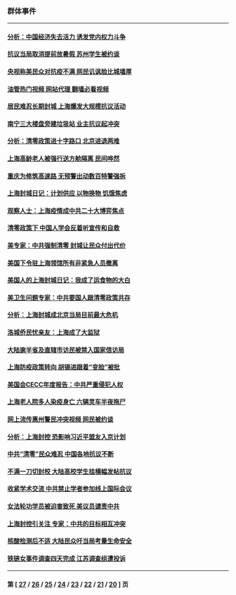 ### 群体事件
---
#### [分析：中国经济失去活力 诱发党内权力斗争](../../pages/ncid279/n13740219.md?05230845) 
#### [抗议当局取消提前放暑假 苏州学生被约谈](../../pages/ncid279/n13738981.md?05230845) 
#### [央视称美民众对抗疫不满 网民讥讽脸比城墙厚](../../pages/ncid279/n13738685.md?05230845) 
#### [油管热门视频 网站代理 翻墙必看视频](http://209.222.30.114:81/youtube.html?05230845)
#### [居民难忍长期封城 上海爆发大规模抗议活动](../../pages/ncid279/n13724894.md?05230845) 
#### [南宁三大楼盘旁建垃圾站 业主抗议起冲突](../../pages/ncid279/n13723244.md?05230845) 
#### [分析：清零政策进十字路口 北京进退两难](../../pages/ncid279/n13722760.md?05230845) 
#### [上海高龄老人被强行送方舱隔离 民间哗然](../../pages/ncid279/n13717318.md?05230845) 
#### [重庆为修筑高速路 无预警出动数百特警强拆](../../pages/ncid279/n13716893.md?05230845) 
#### [上海封城日记：计划供应 以物换物 饥饿焦虑](../../pages/ncid279/n13715646.md?05230845) 
#### [观察人士：上海疫情成中共二十大博弈焦点](../../pages/ncid279/n13713349.md?05230845) 
#### [清零政策下 中国人学会反着听宣传和自救](../../pages/ncid279/n13711002.md?05230845) 
#### [美专家：中共强制清零 封城让民众付出代价](../../pages/ncid279/n13709482.md?05230845) 
#### [美国下令驻上海领馆所有非紧急人员撤离](../../pages/ncid279/n13709373.md?05230845) 
#### [美国人的上海封城日记：我成了运食物的大白](../../pages/ncid279/n13707573.md?05230845) 
#### [美卫生问题专家：中共要国人跟清零政策共存](../../pages/ncid279/n13705925.md?05230845) 
#### [分析：上海封城成北京当局目前最大危机](../../pages/ncid279/n13702771.md?05230845) 
#### [洛城侨民忧亲友：上海成了大监狱](../../pages/ncid279/n13693937.md?05230845) 
#### [大陆逾半省及直辖市访民被禁入国家信访局](../../pages/ncid279/n13689201.md?05230845) 
#### [上海防疫政策转向 胡锡进跟着“变脸”被批](../../pages/ncid279/n13688098.md?05230845) 
#### [美国会CECC年度报告：中共严重侵犯人权](../../pages/ncid279/n13687784.md?05230845) 
#### [上海老人院多人染疫身亡 六辆灵车半夜拖尸](../../pages/ncid279/n13687060.md?05230845) 
#### [网上流传惠州警民冲突视频 网民被约谈](../../pages/ncid279/n13687562.md?05230845) 
#### [分析：上海封控 恐影响习近平盟友入京计划](../../pages/ncid279/n13686881.md?05230845) 
#### [中共“清零”民众难忍 中国各地抗议不断](../../pages/ncid279/n13685186.md?05230845) 
#### [不满一刀切封校 大陆高校学生挂横幅发帖抗议](../../pages/ncid279/n13683669.md?05230845) 
#### [收紧学术交流 中共禁止学者参加线上国际会议](../../pages/ncid279/n13684255.md?05230845) 
#### [女法轮功学员被迫害致死 美议员谴责中共](../../pages/ncid279/n13682069.md?05230845) 
#### [上海封控引关注 专家：中共的目标相互冲突](../../pages/ncid279/n13679402.md?05230845) 
#### [核酸检测后不适 大陆民众吁当局考量生命安全](../../pages/ncid279/n13674223.md?05230845) 
#### [铁链女事件调查四天完成 江苏调查组遭投诉](../../pages/ncid279/n13673940.md?05230845) 

---
#### 第 [ [27](./27.md?05230845) / [26](./26.md?05230845) / [25](./25.md?05230845) / [24](./24.md?05230845) / [23](./23.md?05230845) / [22](./22.md?05230845) / [21](./21.md?05230845) / [20](./20.md?05230845) ] 页
